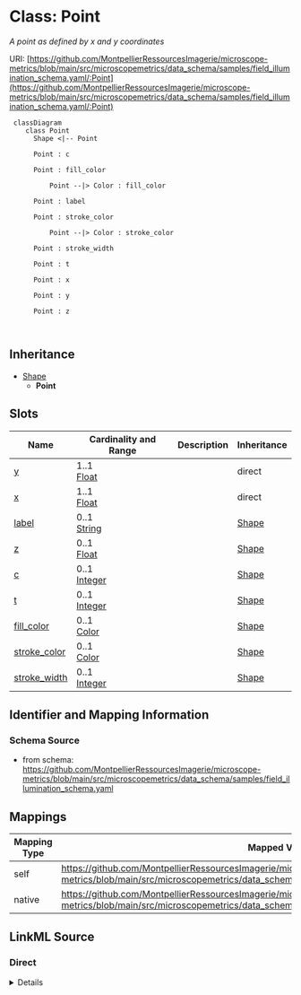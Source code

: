 # Class: Point


_A point as defined by x and y coordinates_





URI: [https://github.com/MontpellierRessourcesImagerie/microscope-metrics/blob/main/src/microscopemetrics/data_schema/samples/field_illumination_schema.yaml/:Point](https://github.com/MontpellierRessourcesImagerie/microscope-metrics/blob/main/src/microscopemetrics/data_schema/samples/field_illumination_schema.yaml/:Point)




```mermaid
 classDiagram
    class Point
      Shape <|-- Point
      
      Point : c
        
      Point : fill_color
        
          Point --|> Color : fill_color
        
      Point : label
        
      Point : stroke_color
        
          Point --|> Color : stroke_color
        
      Point : stroke_width
        
      Point : t
        
      Point : x
        
      Point : y
        
      Point : z
        
      
```





## Inheritance
* [Shape](Shape.md)
    * **Point**



## Slots

| Name | Cardinality and Range | Description | Inheritance |
| ---  | --- | --- | --- |
| [y](y.md) | 1..1 <br/> [Float](Float.md) |  | direct |
| [x](x.md) | 1..1 <br/> [Float](Float.md) |  | direct |
| [label](label.md) | 0..1 <br/> [String](String.md) |  | [Shape](Shape.md) |
| [z](z.md) | 0..1 <br/> [Float](Float.md) |  | [Shape](Shape.md) |
| [c](c.md) | 0..1 <br/> [Integer](Integer.md) |  | [Shape](Shape.md) |
| [t](t.md) | 0..1 <br/> [Integer](Integer.md) |  | [Shape](Shape.md) |
| [fill_color](fill_color.md) | 0..1 <br/> [Color](Color.md) |  | [Shape](Shape.md) |
| [stroke_color](stroke_color.md) | 0..1 <br/> [Color](Color.md) |  | [Shape](Shape.md) |
| [stroke_width](stroke_width.md) | 0..1 <br/> [Integer](Integer.md) |  | [Shape](Shape.md) |









## Identifier and Mapping Information







### Schema Source


* from schema: https://github.com/MontpellierRessourcesImagerie/microscope-metrics/blob/main/src/microscopemetrics/data_schema/samples/field_illumination_schema.yaml





## Mappings

| Mapping Type | Mapped Value |
| ---  | ---  |
| self | https://github.com/MontpellierRessourcesImagerie/microscope-metrics/blob/main/src/microscopemetrics/data_schema/samples/field_illumination_schema.yaml/:Point |
| native | https://github.com/MontpellierRessourcesImagerie/microscope-metrics/blob/main/src/microscopemetrics/data_schema/samples/field_illumination_schema.yaml/:Point |





## LinkML Source

<!-- TODO: investigate https://stackoverflow.com/questions/37606292/how-to-create-tabbed-code-blocks-in-mkdocs-or-sphinx -->

### Direct

<details>
```yaml
name: Point
description: A point as defined by x and y coordinates
from_schema: https://github.com/MontpellierRessourcesImagerie/microscope-metrics/blob/main/src/microscopemetrics/data_schema/samples/field_illumination_schema.yaml
is_a: Shape
attributes:
  y:
    name: y
    from_schema: https://github.com/MontpellierRessourcesImagerie/microscope-metrics/blob/main/src/microscopemetrics/data_schema/core_schema.yaml
    multivalued: false
    range: float
    required: true
  x:
    name: x
    from_schema: https://github.com/MontpellierRessourcesImagerie/microscope-metrics/blob/main/src/microscopemetrics/data_schema/core_schema.yaml
    multivalued: false
    range: float
    required: true

```
</details>

### Induced

<details>
```yaml
name: Point
description: A point as defined by x and y coordinates
from_schema: https://github.com/MontpellierRessourcesImagerie/microscope-metrics/blob/main/src/microscopemetrics/data_schema/samples/field_illumination_schema.yaml
is_a: Shape
attributes:
  y:
    name: y
    from_schema: https://github.com/MontpellierRessourcesImagerie/microscope-metrics/blob/main/src/microscopemetrics/data_schema/core_schema.yaml
    multivalued: false
    alias: y
    owner: Point
    domain_of:
    - ImageMask
    - Image2D
    - Image5D
    - Point
    - Rectangle
    - Ellipse
    - Vertex
    - Mask
    range: float
    required: true
  x:
    name: x
    from_schema: https://github.com/MontpellierRessourcesImagerie/microscope-metrics/blob/main/src/microscopemetrics/data_schema/core_schema.yaml
    multivalued: false
    alias: x
    owner: Point
    domain_of:
    - ImageMask
    - Image2D
    - Image5D
    - Point
    - Rectangle
    - Ellipse
    - Vertex
    - Mask
    range: float
    required: true
  label:
    name: label
    from_schema: https://github.com/MontpellierRessourcesImagerie/microscope-metrics/blob/main/src/microscopemetrics/data_schema/core_schema.yaml
    alias: label
    owner: Point
    domain_of:
    - roi
    - Shape
    range: string
    required: false
  z:
    name: z
    from_schema: https://github.com/MontpellierRessourcesImagerie/microscope-metrics/blob/main/src/microscopemetrics/data_schema/core_schema.yaml
    alias: z
    owner: Point
    domain_of:
    - Image5D
    - Shape
    range: float
    required: false
  c:
    name: c
    from_schema: https://github.com/MontpellierRessourcesImagerie/microscope-metrics/blob/main/src/microscopemetrics/data_schema/core_schema.yaml
    alias: c
    owner: Point
    domain_of:
    - Image5D
    - Shape
    range: integer
    required: false
  t:
    name: t
    from_schema: https://github.com/MontpellierRessourcesImagerie/microscope-metrics/blob/main/src/microscopemetrics/data_schema/core_schema.yaml
    alias: t
    owner: Point
    domain_of:
    - Image5D
    - Shape
    range: integer
    required: false
  fill_color:
    name: fill_color
    from_schema: https://github.com/MontpellierRessourcesImagerie/microscope-metrics/blob/main/src/microscopemetrics/data_schema/core_schema.yaml
    rank: 1000
    alias: fill_color
    owner: Point
    domain_of:
    - Shape
    range: Color
    required: false
  stroke_color:
    name: stroke_color
    from_schema: https://github.com/MontpellierRessourcesImagerie/microscope-metrics/blob/main/src/microscopemetrics/data_schema/core_schema.yaml
    rank: 1000
    alias: stroke_color
    owner: Point
    domain_of:
    - Shape
    range: Color
    required: false
  stroke_width:
    name: stroke_width
    from_schema: https://github.com/MontpellierRessourcesImagerie/microscope-metrics/blob/main/src/microscopemetrics/data_schema/core_schema.yaml
    rank: 1000
    ifabsent: int(1)
    alias: stroke_width
    owner: Point
    domain_of:
    - Shape
    range: integer
    required: false

```
</details>